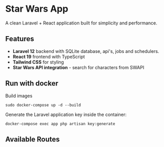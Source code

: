 # Star Wars App

A clean Laravel + React application built for simplicity and performance.

## Features

- **Laravel 12** backend with SQLite database, api's, jobs and schedulers.
- **React 19** frontend with TypeScript
- **Tailwind CSS** for styling
- **Star Wars API integration** - search for characters from SWAPI

## Run with docker
Build images

```sudo docker-compose up -d --build```

Generate the Laravel application key inside the container:

```docker-compose exec app php artisan key:generate```

## Available Routes
